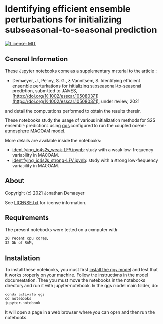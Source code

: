 
# Identifying efficient ensemble perturbations for initializing subseasonal-to-seasonal prediction 

[![License: MIT](https://img.shields.io/badge/License-MIT-yellow.svg)](https://opensource.org/licenses/MIT)

## General Information

These Jupyter notebooks come as a supplementary material to the article :

* Demaeyer, J., Penny, S. G., & Vannitsem, S. Identifying efficient ensemble perturbations for initializing subseasonal-to-seasonal prediction, submitted to JAMES, [https://doi.org/10.1002/essoar.10508037.1](https://doi.org/10.1002/essoar.10508037.1), under review, 2021.

and detail the computations performed to obtain the results therein.

These notebooks study the usage of various initialization methods for S2S ensemble predictions using [qgs](https://github.com/Climdyn/qgs) configured to run the coupled ocean-atmosphere [MAOOAM](https://github.com/Climdyn/MAOOAM) model.

More details are available inside the notebooks:

* [identifying_ic4s2s_weak-LFV.ipynb](./identifying_ic4s2s_weak-LFV.ipynb): study with a weak low-frequency variability in MAOOAM.
* [identifying_ic4s2s_strong-LFV.ipynb](./identifying_ic4s2s_strong-LFV.ipynb): study with a strong low-frequency variability in MAOOAM.

## About

Copyright (c) 2021 Jonathan Demaeyer

See [LICENSE.txt](./LICENSE.txt) for license information.

## Requirements

The present notebooks were tested on a computer with

    20 recent cpu cores,
    32 Gb of RAM,


## Installation

To install these notebooks, you must first [install the qgs model](https://qgs.readthedocs.io/en/latest/files/general_information.html#installation) and test that it works properly on your machine. Follow the instructions in the model documentation. Then you must move the notebooks in the notebooks directory and run it with jupyter-notebook. In the qgs model main folder, do:

    conda activate qgs
    cd notebooks
    jupyter-notebook

It will open a page in a web browser where you can open and then run the notebooks.

